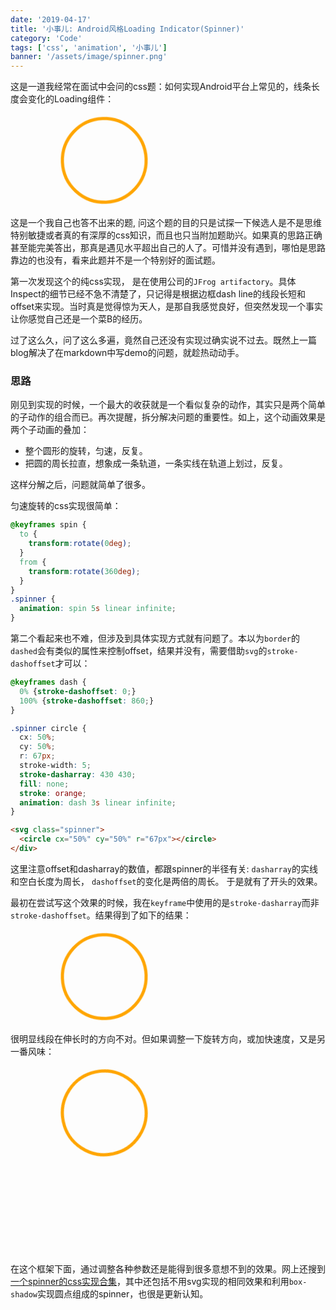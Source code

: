 ```yaml
---
date: '2019-04-17'
title: '小事儿: Android风格Loading Indicator(Spinner)'
category: 'Code'
tags: ['css', 'animation', '小事儿']
banner: '/assets/image/spinner.png'
---
```


这是一道我经常在面试中会问的css题：如何实现Android平台上常见的，线条长度会变化的Loading组件：

<style>

@keyframes spin {
  to {transform:rotate(0deg);}
  from {transform:rotate(360deg);}
}

.spinner {
  animation: spin 5s linear infinite;
}

@keyframes dash {
  0% {stroke-dashoffset: 0;}
  100% {stroke-dashoffset: 860;}
}

.spinner circle {
  cx: 50%;
  cy: 50%;
  r: 67px;
  stroke-width: 5;
  stroke-dasharray: 430 430;
  fill: none;
  stroke: orange;
  animation: dash 3s linear infinite;
}

</style>
<svg class="spinner">
  <circle></circle>
</div>

这是一个我自己也答不出来的题, 问这个题的目的只是试探一下候选人是不是思维特别敏捷或者真的有深厚的css知识，而且也只当附加题助兴。如果真的思路正确甚至能完美答出，那真是遇见水平超出自己的人了。可惜并没有遇到，哪怕是思路靠边的也没有，看来此题并不是一个特别好的面试题。

第一次发现这个的纯css实现， 是在使用公司的`JFrog artifactory`。具体Inspect的细节已经不急不清楚了，只记得是根据边框dash line的线段长短和offset来实现。当时真是觉得惊为天人，是那自我感觉良好，但突然发现一个事实让你感觉自己还是一个菜B的经历。

过了这么久，问了这么多遍，竟然自己还没有实现过确实说不过去。既然上一篇blog解决了在markdown中写demo的问题，就趁热动动手。

### 思路

刚见到实现的时候，一个最大的收获就是一个看似复杂的动作，其实只是两个简单的子动作的组合而已。再次提醒，拆分解决问题的重要性。如上，这个动画效果是两个子动画的叠加：

- 整个圆形的旋转，匀速，反复。
- 把圆的周长拉直，想象成一条轨道，一条实线在轨道上划过，反复。

这样分解之后，问题就简单了很多。

匀速旋转的css实现很简单：

```css
@keyframes spin {
  to {
    transform:rotate(0deg);
  }
  from {
    transform:rotate(360deg);
  }
}
.spinner {
  animation: spin 5s linear infinite;
}
```

第二个看起来也不难，但涉及到具体实现方式就有问题了。本以为`border`的`dashed`会有类似的属性来控制offset，结果并没有，需要借助`svg`的`stroke-dashoffset`才可以：

```css
@keyframes dash {
  0% {stroke-dashoffset: 0;}
  100% {stroke-dashoffset: 860;}
}

.spinner circle {
  cx: 50%;
  cy: 50%;
  r: 67px;
  stroke-width: 5;
  stroke-dasharray: 430 430;
  fill: none;
  stroke: orange;
  animation: dash 3s linear infinite;
}
```

```html
<svg class="spinner">
  <circle cx="50%" cy="50%" r="67px"></circle>
</div>
```

这里注意offset和dasharray的数值，都跟spinner的半径有关: `dasharray`的实线和空白长度为周长， `dashoffset`的变化是两倍的周长。 于是就有了开头的效果。

最初在尝试写这个效果的时候，我在`keyframe`中使用的是`stroke-dasharray`而非`stroke-dashoffset`。结果得到了如下的结果：

<style>

@keyframes dash2 {
  0% {stroke-dasharray: 430, 0;}
  50% {stroke-dasharray: 0, 430;}
  100% {stroke-dasharray: 430, 0;}
}

.spinner circle.demo2 {
  cx: 50%;
  cy: 50%;
  r: 67px;
  stroke-width: 5;
  stroke-dasharray: 430, 430;
  fill: none;
  stroke: orange;
  animation: dash2 3s linear infinite;
}

</style>
<svg class="spinner">
  <circle class="demo2"></circle>
</div>

很明显线段在伸长时的方向不对。但如果调整一下旋转方向，或加快速度，又是另一番风味：

<style>
.spinner-1,.spinner-2 {
  animation: spin 1s linear infinite;
}

@keyframes dash3 {
  0% {stroke-dasharray: 430, 0;}
  66% {stroke-dasharray: 0, 430;}
  100% {stroke-dasharray: 430, 0;}
}

@keyframes dash4 {
  0% {stroke-dasharray: 0, 430;}
  33% {stroke-dasharray: 430, 0;}
  100% {stroke-dasharray: 0, 430;}
}


.spinner-1 circle {
  cx: 50%;
  cy: 50%;
  r: 67px;
  stroke-width: 5;
  stroke-dasharray: 430 430;
  fill: none;
  stroke: orange;
  animation: dash3 1s linear infinite;
}
.spinner-2 circle {
  cx: 50%;
  cy: 50%;
  r: 67px;
  stroke-width: 5;
  stroke-dasharray: 430 430;
  fill: none;
  stroke: pink;
  animation: dash4 1s linear infinite;
}

</style>
<svg class="spinner-1">
  <circle></circle>
</svg>
<svg class="spinner-2">
  <circle></circle>
</svg>

在这个框架下面，通过调整各种参数还是能得到很多意想不到的效果。网上还搜到[一个spinner的css实现合集](https://codepen.io/ingomc/pen/ONrMqe)，其中还包括不用svg实现的相同效果和利用`box-shadow`实现圆点组成的spinner，也很是更新认知。

